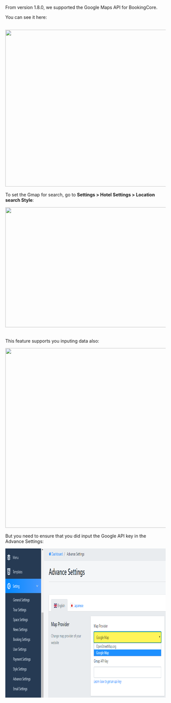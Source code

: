 <p>From version 1.8.0, we supported the Google Maps API for BookingCore.</p>
<p>You can see it here:&nbsp;</p>
<p>&nbsp;<img src="/assets/images/98ccbe3f2bf9448be3328c6efa28f9c4.png" alt="" width="629" height="492" /></p>
<p>To set the Gmap for search, go to <strong>Settings &gt; Hotel Settings &gt; Location search Style</strong>:</p>
<p><img src="/assets/images/8801059118fe82277387e4e3e8b7b15d.png" alt="" width="1127" height="377" />&nbsp;</p>
<p>This feature supports you inputing data also:</p>
<p><img src="/assets/images/a6f77a88085c58e462404992c39dc602.png" alt="" width="1055" height="564" /></p>
<p>But you need to ensure that you did input the Google API key in the Advance Settings:</p>
<p><img src="/assets/images/044318c075bc6c9039075afe25ba0eb4.png" alt="" width="977" height="468" /></p>